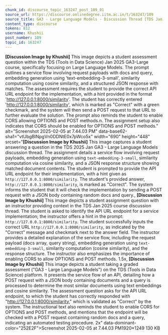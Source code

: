 ```yaml
---
chunk_id: discourse_topic_163247_post_109_01
source_url: https://discourse.onlinedegree.iitm.ac.in/t/163247/109
source_title: GA3 - Large Language Models - Discussion Thread [TDS Jan 2025]
content_type: discourse
tokens: 812
username: Khushii
post_number: 109
topic_id: 163247
---
```


**[Discussion Image by Khushii]** This image depicts a student assessment question within the TDS (Tools in Data Science) Jan 2025 GA3-Large course, specifically focusing on Large Language Models. The prompt outlines a service flow involving request payloads with docs and query, embedding generation using 'text-embedding-3-small', similarity computation using cosine similarity, and a structured JSON response with matches. The assessment requires the student to provide the correct API URL endpoint for the implementation, with a hint provided in the format 'http://127.0.0.1:8000/similarity'. The student has correctly entered 'http://127.0.0.1:8000/similarity', which is marked as "Correct" with a green checkmark, and the system will then send a POST request to that URL to further evaluate the solution. The prompt also reminds the student to enable CORS allowing OPTIONS and POST methods.n. The assignment setup also indicates that CORS should be enabled for OPTIONS and POST methods." alt="Screenshot 2025-02-05 at 7.44.03 PM" data-base62-sha1="vtUbgBlNpgVn0DDNtE0x7pWco5x" width="690" height="448" srcset="**[Discussion Image by Khushii]** This image captures a student answering a question in the TDS 2025 Jan GA3 - Large Language Models discussion thread. The assignment details a service flow involving request payloads, embedding generation using `text-embedding-3-small`, similarity computation via cosine similarity, and a JSON response structure showing matched document contents. The student is prompted to provide the API URL endpoint for their implementation, with a hint given as `http://127.0.0.1:8000/similarity`. The student's provided answer, `http://127.0.0.1:8000/similarity`, is marked as "Correct". The system informs the student that it will check the implementation by sending a POST request with a JSON body containing random docs and query., **[Discussion Image by Khushii]** This image depicts a student assignment question with an instructor providing context in the TDS Jan 2025 course discussion thread. The student is asked to identify the API URL endpoint for a service implementation; the instructor offers a hint in the prompt: `http://127.0.0.1:8000/similarity`. The student successfully inputs the correct URL `http://127.0.0.1:8000/similarity`, as indicated by the "Correct" message and checkmark next to the answer field. The instructor provides a detailed explanation of the service flow, including the request payload (docs array, query string), embedding generation using `text-embedding-3-small`, similarity computation (cosine similarity), and the response structure. The instructor also emphasizes the importance of enabling CORS to allow OPTIONS and POST methods. 1.5x, **[Discussion Image by Khushii]** This image depicts a student taking a graded assessment ("GA3 - Large Language Models") on the TDS (Tools in Data Science) platform. It presents the service flow of an API, detailing how a POST request with a JSON body containing documents and a query is processed to determine the most similar documents using text embeddings and cosine similarity. The assessment question asks for the API URL endpoint, to which the student has correctly responded with "http://127.0.0.1:8000/similarity," which is validated as "Correct" by the system. The instructional text also reminds the student to enable CORS for OPTIONS and POST methods, and mentions that the endpoint will be checked with a POST request containing random docs and a query, indicating an automated testing procedure. 2x" data-dominant-color="252E2F">Screenshot 2025-02-05 at 7.44.03 PM1920×1249 130 KB
